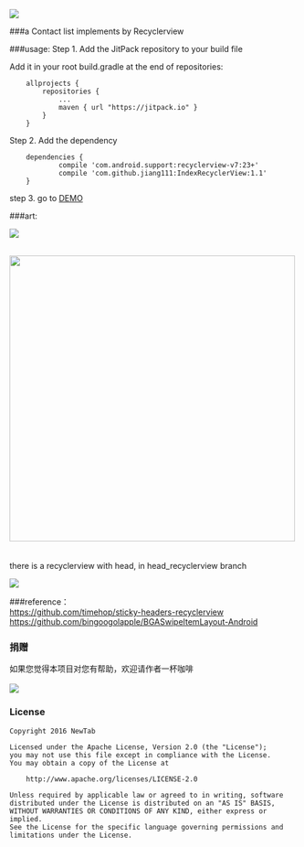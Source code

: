 [![](https://jitpack.io/v/jiang111/IndexRecyclerView.svg)](https://jitpack.io/#jiang111/IndexRecyclerView)

###a Contact list implements by  Recyclerview

###usage:
Step 1. Add the JitPack repository to your build file

Add it in your root build.gradle at the end of repositories:
```
	allprojects {
		repositories {
			...
			maven { url "https://jitpack.io" }
		}
	}
```

Step 2. Add the dependency
```
	dependencies {
	        compile 'com.android.support:recyclerview-v7:23+'
	        compile 'com.github.jiang111:IndexRecyclerView:1.1'
	}
```

step 3. go to [DEMO](https://github.com/jiang111/IndexRecyclerView/blob/master/app/src/main/java/com/jiang/android/indexrecyclerview/adapter/ContactAdapter.java) 


###art:

![](https://raw.githubusercontent.com/jiang111/IndexRecyclerView/master/art/art.gif)

<br />
<img src="https://raw.githubusercontent.com/jiang111/IndexRecyclerView/master/art/z.png" width="500" />

 <br />
  <br />
  <br />
  there is a recyclerview with head, in head_recyclerview branch <br />
 
![](https://raw.githubusercontent.com/jiang111/IndexRecyclerView/master/art/head.gif)

###reference：<br />
https://github.com/timehop/sticky-headers-recyclerview <br />
https://github.com/bingoogolapple/BGASwipeItemLayout-Android



### 捐赠
如果您觉得本项目对您有帮助，欢迎请作者一杯咖啡 <br /><br />
![](https://raw.githubusercontent.com/jiang111/RxJavaApp/master/qrcode/wechat_alipay.png)


### License

    Copyright 2016 NewTab

    Licensed under the Apache License, Version 2.0 (the "License");
    you may not use this file except in compliance with the License.
    You may obtain a copy of the License at

        http://www.apache.org/licenses/LICENSE-2.0

    Unless required by applicable law or agreed to in writing, software
    distributed under the License is distributed on an "AS IS" BASIS,
    WITHOUT WARRANTIES OR CONDITIONS OF ANY KIND, either express or implied.
    See the License for the specific language governing permissions and
    limitations under the License.
